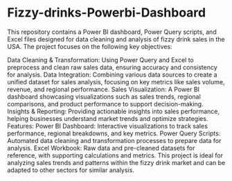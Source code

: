 # Fizzy-drinks-Powerbi-Dashboard
This repository contains a Power BI dashboard, Power Query scripts, and Excel files designed for data cleaning and analysis of fizzy drink sales in the USA. The project focuses on the following key objectives:

Data Cleaning & Transformation: Using Power Query and Excel to preprocess and clean raw sales data, ensuring accuracy and consistency for analysis.
Data Integration: Combining various data sources to create a unified dataset for sales analysis, focusing on key metrics like sales volume, revenue, and regional performance.
Sales Visualization: A Power BI dashboard showcasing visualizations such as sales trends, regional comparisons, and product performance to support decision-making.
Insights & Reporting: Providing actionable insights into sales performance, helping businesses understand market trends and optimize strategies.
Features:
Power BI Dashboard: Interactive visualizations to track sales performance, regional breakdowns, and key metrics.
Power Query Scripts: Automated data cleaning and transformation processes to prepare data for analysis.
Excel Workbook: Raw data and pre-cleaned datasets for reference, with supporting calculations and metrics.
This project is ideal for analyzing sales trends and patterns within the fizzy drink market and can be adapted to other sectors for similar analysis.
